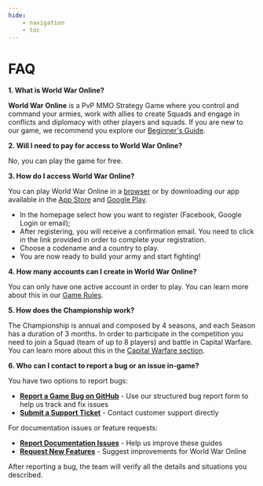 ```yaml
---
hide:
    - navigation
    - toc
---
```


# FAQ

**1. What is World War Online?**

**World War Online** is a PvP MMO Strategy Game where you control and command your armies, work with
allies to create Squads and engage in conflicts and diplomacy with other players and squads. If you
are new to our game, we recommend you explore our [Beginner's Guide](../guides/index.md).

**2. Will I need to pay for access to World War Online?**

No, you can play the game for free.

**3. How do I access World War Online?**

You can play World War Online in a [browser](https://www.worldwaronline.com/t/guides_gameredirect)
or by downloading our app available in the
[App Store](https://www.worldwaronline.com/t/guides_iosredirect) and
[Google Play](https://www.worldwaronline.com/t/guides_androidredirect).

-   In the homepage select how you want to register (Facebook, Google Login or email);
-   After registering, you will receive a confirmation email. You need to click in the link provided
    in order to complete your registration.
-   Choose a codename and a country to play.
-   You are now ready to build your army and start fighting!

**4. How many accounts can I create in World War Online?**

You can only have one active account in order to play. You can learn more about this in our
[Game Rules](../legal/rules.md).

**5. How does the Championship work?**

The Championship is annual and composed by 4 seasons, and each Season has a duration of 3 months. In
order to participate in the competition you need to join a Squad (team of up to 8 players) and
battle in Capital Warfare. You can learn more about this in the
[Capital Warfare section](../guides/capital-warfare.md).

**6. Who can I contact to report a bug or an issue in-game?**

You have two options to report bugs:

- **[Report a Game Bug on GitHub](https://github.com/Chilltime/world-war-online-guides/issues/new?template=game-bug-report.yml&title=%5BGame+Bug%5D%3A+)** - Use our structured bug report form to help us track and fix issues
- **[Submit a Support Ticket](https://forms.gle/LN6CvFTAZ95gXF3W9)** - Contact customer support directly

For documentation issues or feature requests:
- **[Report Documentation Issues](https://github.com/Chilltime/world-war-online-guides/issues/new?template=documentation-issue.yml&title=%5BDocs%5D%3A+)** - Help us improve these guides
- **[Request New Features](https://github.com/Chilltime/world-war-online-guides/issues/new?template=feature-request.yml&title=%5BFeature+Request%5D%3A+)** - Suggest improvements for World War Online

After reporting a bug, the team will verify all the details and situations you described.
